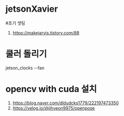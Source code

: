 # jetsonXavier
#초기 셋팅
1. https://makejarvis.tistory.com/88
   
# 쿨러 돌리기
jetson_clocks --fan


# opencv with cuda 설치
1. https://blog.naver.com/dldudcks1779/222197473350
2. https://velog.io/@jihyeon9975/openpose
